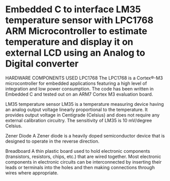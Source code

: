 # Embedded C to interface LM35 temperature sensor with LPC1768 ARM Microcontroller to estimate temperature and display it on external LCD using an Analog to Digital converter

HARDWARE COMPONENTS USED
LPC1768
The LPC1768 is a Cortex®-M3 microcontroller for embedded applications featuring a high level 
of integration and low power consumption. The code has been written in Embedded C and tested 
out on an ARM7 Cortex M3 evaluation board.

LM35 temperature sensor
LM35 is a temperature measuring device having an analog output voltage linearly proportional 
to the temperature. It provides output voltage in Centigrade (Celsius) and does not require any 
external calibration circuitry. The sensitivity of LM35 is 10 mV/degree Celsius.

Zener Diode
A Zener diode is a heavily doped semiconductor device that is designed to operate in the reverse 
direction.

Breadboard
A thin plastic board used to hold electronic components (transistors, resistors, chips, etc.) that are 
wired together. Most electronic components in electronic circuits can be interconnected by 
inserting their leads or terminals into the holes and then making connections through wires where 
appropriate.
